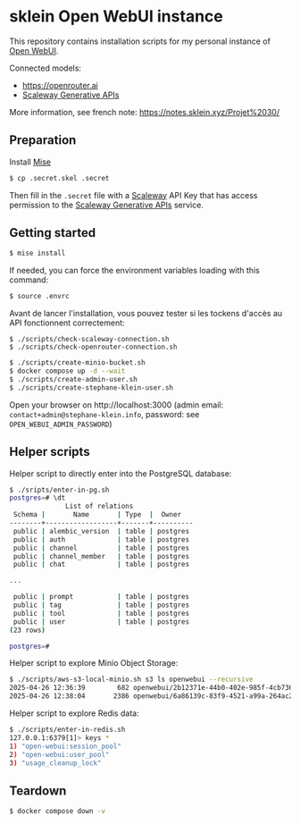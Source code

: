 # sklein Open WebUI instance

This repository contains installation scripts for my personal instance of [Open WebUI](https://github.com/open-webui/open-webui).

Connected models:

- https://openrouter.ai
- [Scaleway Generative APIs](https://www.scaleway.com/fr/generative-apis/)

More information, see french note: https://notes.sklein.xyz/Projet%2030/

## Preparation

Install [Mise](https://mise.jdx.dev/)

```sh
$ cp .secret.skel .secret
```

Then fill in the `.secret` file with a [Scaleway](https://scaleway.com) API Key that has access permission to the [Scaleway Generative APIs](https://www.scaleway.com/fr/generative-apis/) service.


## Getting started

```sh
$ mise install
```

If needed, you can force the environment variables loading with this command:

```sh
$ source .envrc
```

Avant de lancer l'installation, vous pouvez tester si les tockens d'accès au API fonctionnent correctement:

```
$ ./scripts/check-scaleway-connection.sh
$ ./scripts/check-openrouter-connection.sh
```

```sh
$ ./scripts/create-minio-bucket.sh
$ docker compose up -d --wait
$ ./scripts/create-admin-user.sh
$ ./scripts/create-stephane-klein-user.sh
```

Open your browser on http://localhost:3000 (admin email: `contact+admin@stephane-klein.info`, password: see `OPEN_WEBUI_ADMIN_PASSWORD`)

## Helper scripts

Helper script to directly enter into the PostgreSQL database:

```sh
$ ./sripts/enter-in-pg.sh
postgres=# \dt
              List of relations
 Schema |       Name       | Type  |  Owner
--------+------------------+-------+----------
 public | alembic_version  | table | postgres
 public | auth             | table | postgres
 public | channel          | table | postgres
 public | channel_member   | table | postgres
 public | chat             | table | postgres

...

 public | prompt           | table | postgres
 public | tag              | table | postgres
 public | tool             | table | postgres
 public | user             | table | postgres
(23 rows)

postgres=#
```

Helper script to explore Minio Object Storage:

```sh
$ ./scripts/aws-s3-local-minio.sh s3 ls openwebui --recursive
2025-04-26 12:36:39        682 openwebui/2b12371e-44b0-402e-985f-4cb736c12396_README.md
2025-04-26 12:38:04       2386 openwebui/6a86139c-83f9-4521-a99a-264ac260e11f_README.md
```

Helper script to explore Redis data:

```sh
$ ./scripts/enter-in-redis.sh
127.0.0.1:6379[1]> keys *
1) "open-webui:session_pool"
2) "open-webui:user_pool"
3) "usage_cleanup_lock"
```

## Teardown

```sh
$ docker compose down -v
```

